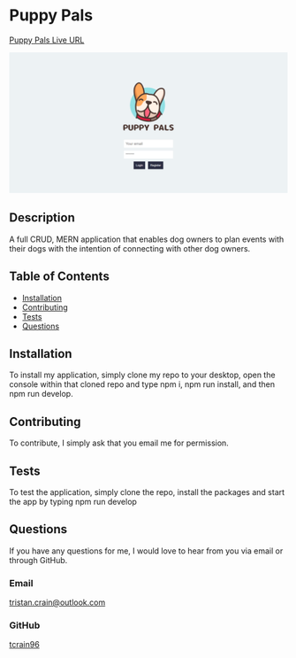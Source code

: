 # Puppy Pals

[Puppy Pals Live URL](https://puppy-pals.herokuapp.com/)

![Puppy Pals Home Page](./images/Fullscreen.png?raw=true "Home - Puppy Pals")

## Description

A full CRUD, MERN application that enables dog owners to plan events with their dogs with the intention of connecting with other dog owners.

## Table of Contents

- [Installation](#installation)
- [Contributing](#contributing)
- [Tests](#tests)
- [Questions](#questions)

## Installation

To install my application, simply clone my repo to your desktop, open the console within that cloned repo and type npm i, npm run install, and then npm run develop.

## Contributing

To contribute, I simply ask that you email me for permission.

## Tests

To test the application, simply clone the repo, install the packages and start the app by typing npm run develop

## Questions

If you have any questions for me, I would love to hear from you via email or through GitHub.

### Email

[tristan.crain@outlook.com](mailto:tristan.crain@outlook.com)

### GitHub

[tcrain96](https://github.com/tcrain96)
